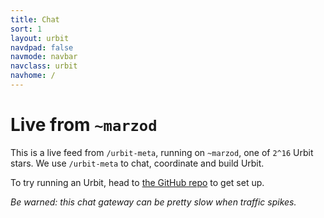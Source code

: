 ```yaml
---
title: Chat
sort: 1
layout: urbit
navdpad: false
navmode: navbar
navclass: urbit
navhome: /
---
```


# Live from `~marzod`

This is a live feed from `/urbit-meta`, running on `~marzod`, one of `2^16` Urbit stars.  We use `/urbit-meta` to chat, coordinate and build Urbit.

To try running an Urbit, head to [the GitHub repo](https://github.com/urbit/urbit) to get set up.

*Be warned: this chat gateway can be pretty slow when traffic spikes.*

<div class="mini-module talk-stream">
<script src="/~/at/=home=/web/lib/js/urb.js" />
<script src="https://cdn.rawgit.com/seatgeek/react-infinite/0.8.0/dist/react-infinite.js" />
<script src="https://cdnjs.cloudflare.com/ajax/libs/moment.js/2.11.2/moment-with-locales.js" />
<script src="https://cdnjs.cloudflare.com/ajax/libs/moment-timezone/0.5.1/moment-timezone.js" />
<script src="/=home=/web/talk/main.js" />
<link href="/=home=/web/talk/main.css" rel="stylesheet" />
<talk chrono="reverse" station="home" audience-lock default-glyph="=">
  <load />
</talk>
</div>
